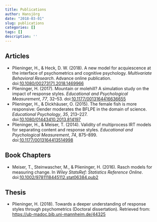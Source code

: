 ```yaml
---
title: Publications
author: Hansjörg
date: "2018-03-01"
slug: publications
categories: []
tags: []
description: ''
---
```


## Articles

-   Plieninger, H., & Heck, D. W. (2018). A new model for acquiescence at
the interface of psychometrics and cognitive psychology. *Multivariate
Behavioral Research*. Advance online publication.
doi:[10.1080&#47;00273171.2018.1469966](https://doi.org/10.1080/00273171.2018.1469966)
-   Plieninger, H. (2017). Mountain or molehill? A simulation study on the
impact of response styles. *Educational and Psychological Measurement*,
*77*, 32–53.
doi:[10.1177&#47;0013164416636655](https://doi.org/10.1177/0013164416636655) 
-   Plieninger, H., & Dickhäuser, O. (2015). The female fish is more
responsive: Gender moderates the BFLPE in the domain of science.
*Educational Psychology*, *35*, 213–227.
doi:[10.1080&#47;01443410.2013.814197](https://doi.org/10.1080/01443410.2013.814197) 
-   Plieninger, H., & Meiser, T. (2014). Validity of multiprocess IRT models
for separating content and response styles. *Educational and
Psychological Measurement*, *74*, 875–899.
doi:[10.1177&#47;0013164413514998](https://doi.org/10.1177/0013164413514998) 

## Book Chapters

-   Meiser, T., Steinwascher, M., & Plieninger, H. (2016). Rasch models for
measuring change. In *Wiley StatsRef: Statistics Reference Online*.
doi:[10.1002/9781118445112.stat06384.pub2](https://doi.org/10.1002/9781118445112.stat06384.pub2)

## Thesis

-   Plieninger, H. (2018). Towards a deeper understanding of response styles through psychometrics (Doctoral dissertation). Retrieved from: https://ub-madoc.bib.uni-mannheim.de/44325